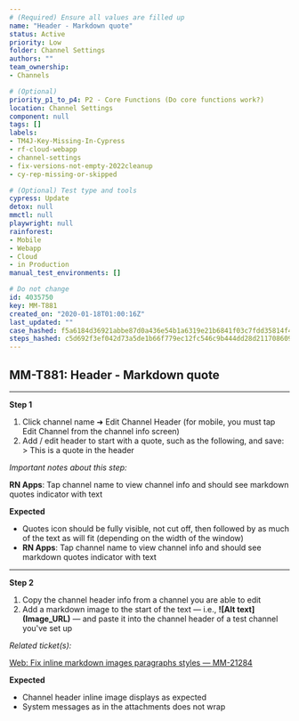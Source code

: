 ```yaml
---
# (Required) Ensure all values are filled up
name: "Header - Markdown quote"
status: Active
priority: Low
folder: Channel Settings
authors: ""
team_ownership: 
- Channels

# (Optional)
priority_p1_to_p4: P2 - Core Functions (Do core functions work?)
location: Channel Settings
component: null
tags: []
labels: 
- TM4J-Key-Missing-In-Cypress
- rf-cloud-webapp
- channel-settings
- fix-versions-not-empty-2022cleanup
- cy-rep-missing-or-skipped

# (Optional) Test type and tools
cypress: Update
detox: null
mmctl: null
playwright: null
rainforest: 
- Mobile
- Webapp
- Cloud
- in Production
manual_test_environments: []

# Do not change
id: 4035750
key: MM-T881
created_on: "2020-01-18T01:00:16Z"
last_updated: ""
case_hashed: f5a6184d36921abbe87d0a436e54b1a6319e21b6841f03c7fdd35814f414fe290ce2a46609ed449258925b8448c70718
steps_hashed: c5d692f3ef042d73a5de1b66f779ec12fc546c9b444dd28d2117086099aacd976e26dce4644ae5d8910057daff1840bb
---
```


<!-- (Auto-generated) Based on frontmatter's "key" and "name" -->

## MM-T881: Header - Markdown quote

---

**Step 1**

1. Click channel name ➜ Edit Channel Header (for mobile, you must tap Edit Channel from the channel info screen)
2. Add / edit header to start with a quote, such as the following, and save:\
   \> This is a quote in the header

_Important notes about this step:_

**RN Apps**: Tap channel name to view channel info and should see markdown quotes indicator with text

**Expected**

- Quotes icon should be fully visible, not cut off, then followed by as much of the text as will fit (depending on the width of the window)
- **RN Apps**: Tap channel name to view channel info and should see markdown quotes indicator with text

---

**Step 2**

1. Copy the channel header info from a channel you are able to edit
2. Add a markdown image to the start of the text — i.e., **!\[Alt text]\(Image\_URL)** — and paste it into the channel header of a test channel you've set up

_Related ticket(s):_

[Web: Fix inline markdown images paragraphs styles — MM-21284](https://mattermost.atlassian.net/browse/MM-21284)

**Expected**

- Channel header inline image displays as expected
- System messages as in the attachments does not wrap
